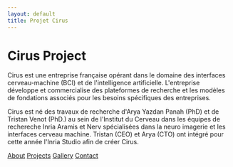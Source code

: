 ```yaml
---
layout: default
title: Projet Cirus
---
```


<div class="background" style="background-image: url('{{ site.baseurl }}/assets/images/face.jpg');">
  <h1>Cirus Project</h1>
  <p>Cirus est une entreprise française opérant dans le domaine des interfaces cerveau-machine (BCI) et de l'intelligence artificielle. L'entreprise développe et commercialise des plateformes de recherche et les modèles de fondations associés pour les besoins spécifiques des entreprises.
</p>
<p>
    Cirus est né des travaux de recherche d'Arya Yazdan Panah (PhD) et de Tristan Venot (PhD.) au sein de l'Institut du Cerveau dans les équipes de rechereche Inria Aramis et Nerv spécialisées dans la neuro imagerie et les interfaces cerveau machine. Tristan (CEO) et Arya (CTO) ont intégré pour cette année l'Inria Studio afin de créer Cirus.</p>
<div class="button-container">
    <a href="{{ site.baseurl }}//about.html" class="button">About</a>
    <a href="{{ site.baseurl }}//projects.html" class="button">Projects</a>
    <a href="{{ site.baseurl }}//gallery.html" class="button">Gallery</a>
    <a href="{{ site.baseurl }}//contact.html" class="button">Contact</a>
  </div>
</div>


